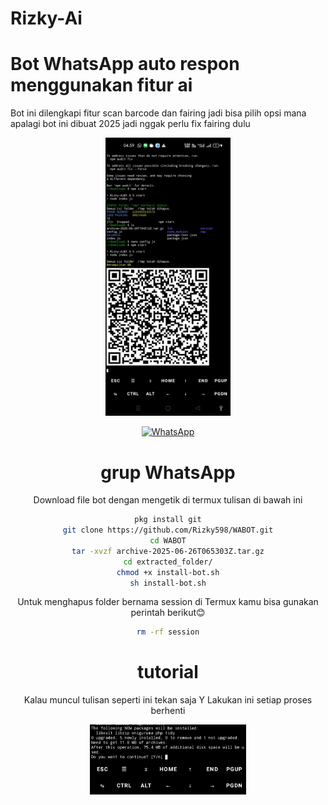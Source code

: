 # Rizky-Ai
# Bot WhatsApp auto respon menggunakan fitur ai

Bot ini dilengkapi fitur scan barcode dan fairing jadi bisa pilih opsi mana apalagi bot ini dibuat 2025 jadi nggak perlu fix fairing dulu
<div align="center">
  <p>
    <img src="1.jpg" width="200">
    </p>
  

[![WhatsApp](https://img.shields.io/badge/WhatsApp-25D366?style=for-the-badge&logo=whatsapp&logoColor=white)](https://wa.me/62895627520102)

# grup WhatsApp


Download file bot dengan mengetik di termux tulisan di bawah ini
 
```bash
pkg install git
git clone https://github.com/Rizky598/WABOT.git
cd WABOT
tar -xvzf archive-2025-06-26T065303Z.tar.gz
cd extracted_folder/
chmod +x install-bot.sh
sh install-bot.sh
```
Untuk menghapus folder bernama session di Termux kamu bisa gunakan perintah berikut😊

```bash
rm -rf session
```
# tutorial

Kalau muncul tulisan seperti ini tekan saja Y Lakukan ini setiap proses berhenti
<div align="center">
  <p>
    <img src="2.jpg" width="250">
    </p>